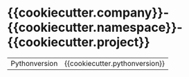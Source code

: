# {{cookiecutter.company}}-{{cookiecutter.namespace}}-{{cookiecutter.project}}
|               |                                |
| :------------ | :----------------------------- |
| Pythonversion | {{cookiecutter.pythonversion}} |
